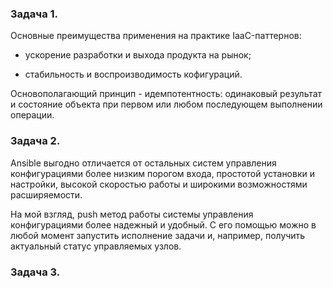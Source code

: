 ### Задача 1.

Основные преимущества применения на практике IaaC-паттернов:

- ускорение разработки и выхода продукта на рынок;
  
- стабильность и воспроизводимость кофигураций.

Основополагающий принцип - идемпотентность: одинаковый результат и состояние объекта при первом или любом последующем выполнении операции.

### Задача 2.

Ansible выгодно отличается от остальных систем управления конфигурациями более низким порогом входа, простотой установки и настройки, высокой скоростью работы и широкими возможностями расширяемости.

На мой взгляд, push метод работы системы управления конфигурациями более надежный и удобный. С его помощью можно в любой момент запустить исполнение задачи и, например, получить актуальный статус управляемых узлов.

### Задача 3.

